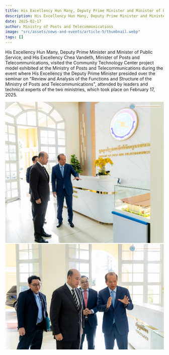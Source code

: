 ```yaml
---
title: His Excellency Hun Many, Deputy Prime Minister and Minister of Public Service, and His Excellency Chea Vandeth, Minister of Posts and Telecommunications
description: His Excellency Hun Many, Deputy Prime Minister and Minister of Public Service, and His Excellency Chea Vandeth, Minister of Posts and Telecommunications, visited the Community Technology Center project model exhibited at the Ministry of Posts and Telecommunications during the event where His Excellency the Deputy Prime Minister presided over the seminar on "Review and Analysis of the Functions and Structure of the Ministry of Posts and Telecommunications", attended by leaders and technical experts of the two ministries, which took place on February 17, 2025.
date: 2025-02-17
author: Ministry of Posts and Telecommunications
image: "src/assets/news-and-events/article-5/thumbnail.webp"
tags: []
---
```

His Excellency Hun Many, Deputy Prime Minister and Minister of Public Service, and His Excellency Chea Vandeth, Minister of Posts and Telecommunications, visited the Community Technology Center project model exhibited at the Ministry of Posts and Telecommunications during the event where His Excellency the Deputy Prime Minister presided over the seminar on "Review and Analysis of the Functions and Structure of the Ministry of Posts and Telecommunications", attended by leaders and technical experts of the two ministries, which took place on February 17, 2025.

![photo 1](src/assets/news-and-events/article-5/new-ctc1.webp)
![photo 2](src/assets/news-and-events/article-5/new-ctc2.webp)

